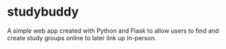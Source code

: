 # studybuddy

A simple web app created with Python and Flask to allow users to find and create study groups online to later link up in-person.
